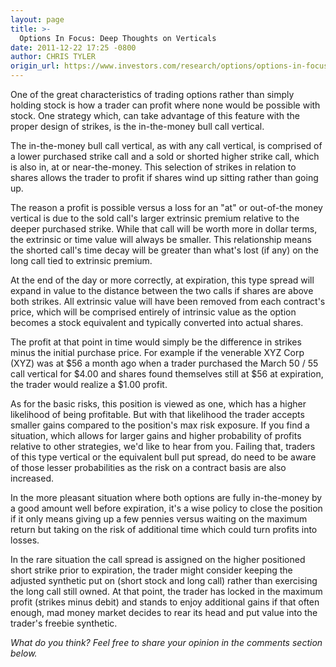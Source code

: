 ```yaml
---
layout: page
title: >-
  Options In Focus: Deep Thoughts on Verticals
date: 2011-12-22 17:25 -0800
author: CHRIS TYLER
origin_url: https://www.investors.com/research/options/options-in-focus-deep-thoughts-on-verticals/
---
```






One of the great characteristics of trading options rather than simply holding stock is how a trader can profit where none would be possible with stock. One strategy which, can take advantage of this feature with the proper design of strikes, is the in-the-money bull call vertical. 

  

The in-the-money bull call vertical, as with any call vertical, is comprised of a lower purchased strike call and a sold or shorted higher strike call, which is also in, at or near-the-money. This selection of strikes in relation to shares allows the trader to profit if shares wind up sitting rather than going up. 

  

The reason a profit is possible versus a loss for an "at" or out-of-the money vertical is due to the sold call's larger extrinsic premium relative to the deeper purchased strike. While that call will be worth more in dollar terms, the extrinsic or time value will always be smaller. This relationship means the shorted call's time decay will be greater than what's lost (if any) on the long call tied to extrinsic premium.

  

At the end of the day or more correctly, at expiration, this type spread will expand in value to the distance between the two calls if shares are above both strikes. All extrinsic value will have been removed from each contract's price, which will be comprised entirely of intrinsic value as the option becomes a stock equivalent and typically converted into actual shares. 

  

The profit at that point in time would simply be the difference in strikes minus the initial purchase price. For example if the venerable XYZ Corp (XYZ) was at $56 a month ago when a trader purchased the March 50 / 55 call vertical for $4.00 and shares found themselves still at $56 at expiration, the trader would realize a $1.00 profit. 

  

As for the basic risks, this position is viewed as one, which has a higher likelihood of being profitable. But with that likelihood the trader accepts smaller gains compared to the position's max risk exposure. If you find a situation, which allows for larger gains and higher probability of profits relative to other strategies, we'd like to hear from you. Failing that, traders of this type vertical or the equivalent bull put spread, do need to be aware of those lesser probabilities as the risk on a contract basis are also increased. 

  

In the more pleasant situation where both options are fully in-the-money by a good amount well before expiration, it's a wise policy to close the position if it only means giving up a few pennies versus waiting on the maximum return but taking on the risk of additional time which could turn profits into losses.

  

In the rare situation the call spread is assigned on the higher positioned short strike prior to expiration, the trader might consider keeping the adjusted synthetic put on (short stock and long call) rather than exercising the long call still owned. At that point, the trader has locked in the maximum profit (strikes minus debit) and stands to enjoy additional gains if that often enough, mad money market decides to rear its head and put value into the trader's freebie synthetic.

  

*What do you think? Feel free to share your opinion in the comments section below.*




